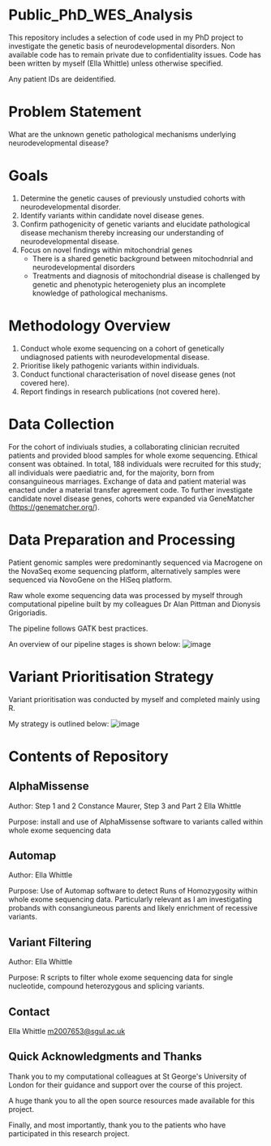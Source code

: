 # Public_PhD_WES_Analysis
This repository includes a selection of code used in my PhD project to investigate the genetic basis of neurodevelopmental disorders. Non available code has to remain private due to confidentiality issues. Code has been written by myself (Ella Whittle) unless otherwise specified. 

Any patient IDs are deidentified. 

# Problem Statement

What are the unknown genetic pathological mechanisms underlying neurodevelopmental disease?

# Goals

1. Determine the genetic causes of previously unstudied cohorts with neurodevelopmental disorder.
2. Identify variants within candidate novel disease genes.
3. Confirm pathogenicity of genetic variants and elucidate pathological disease mechanism thereby increasing our understanding of neurodevelopmental disease.
4. Focus on novel findings within mitochondrial genes
     - There is a shared genetic background between mitochodnrial and neurodevelopmental disorders
     - Treatments and diagnosis of mitochondrial disease is challenged by genetic and phenotypic heterogeniety plus an incomplete knowledge of pathological mechanisms.

# Methodology Overview

1. Conduct whole exome sequencing on a cohort of genetically undiagnosed patients with neurodevelopmental disease.
2. Prioritise likely pathogenic variants within individuals.
3. Conduct functional characterisation of novel disease genes (not covered here).
4. Report findings in research publications (not covered here).

# Data Collection

For the cohort of indiviuals studies, a collaborating clinician recruited patients and provided blood samples for whole exome sequencing. Ethical consent was obtained.
In total, 188 individuals were recruited for this study; all individuals were paediatric and, for the majority, born from consanguineous marriages. 
Exchange of data and patient material was enacted under a material transfer agreement code.
To further investigate candidate novel disease genes, cohorts were expanded via GeneMatcher (https://genematcher.org/).

# Data Preparation and Processing

Patient genomic samples were predominantly sequenced via Macrogene on the NovaSeq exome sequencing platform, alternatively samples were sequenced via NovoGene on the HiSeq platform. 

Raw whole exome sequencing data was processed by myself through computational pipeline built by my colleagues Dr Alan Pittman and Dionysis Grigoriadis. 

The pipeline follows GATK best practices. 

An overview of our pipeline stages is shown below:
![image](https://github.com/ewhittle/PhD-script-inventory/assets/80473064/79a52ca3-9a12-4584-8229-810df0047c22)

# Variant Prioritisation Strategy

Variant prioritisation was conducted by myself and completed mainly using R. 

My strategy is outlined below:
![image](https://github.com/ewhittle/PhD-script-inventory/assets/80473064/ecc38f47-3521-4c8d-825e-009c39f06031)

# Contents of Repository

## AlphaMissense
Author: Step 1 and 2 Constance Maurer, Step 3 and Part 2 Ella Whittle 

Purpose: install and use of AlphaMissense software to variants called within whole exome sequencing data 

## Automap
Author: Ella Whittle 

Purpose: Use of Automap software to detect Runs of Homozygosity within whole exome sequencing data. Particularly relevant as I am investigating probands with consangiuneous parents and likely enrichment of recessive variants. 

## Variant Filtering
Author: Ella Whittle

Purpose: R scripts to filter whole exome sequencing data for single nucleotide, compound heterozygous and splicing variants. 

## Contact

Ella Whittle m2007653@sgul.ac.uk 

## Quick Acknowledgments and Thanks

Thank you to my computational colleagues at St George's University of London for their guidance and support over the course of this project.

A huge thank you to all the open source resources made available for this project.

Finally, and most importantly, thank you to the patients who  have participated in this research project. 
